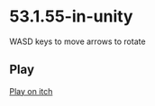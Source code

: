 # 53.1.55-in-unity

WASD keys to move 
arrows to rotate

## Play
[Play on itch](https://ilang.itch.io/53155)
